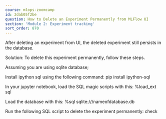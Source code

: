 ```yaml
---
course: mlops-zoomcamp
id: 2dab05f2be
question: How to Delete an Experiment Permanently from MLFlow UI
section: 'Module 2: Experiment tracking'
sort_order: 870
---
```


After deleting an experiment from UI, the deleted experiment still persists in the database.

Solution: To delete this experiment permanently, follow these steps.

Assuming you are using sqlite database;

Install ipython sql using the following command: pip install ipython-sql

In your jupyter notebook, load the SQL magic scripts with this: %load_ext sql

Load the database with this: %sql sqlite:///nameofdatabase.db

Run the following SQL script to delete the experiment permanently: check

